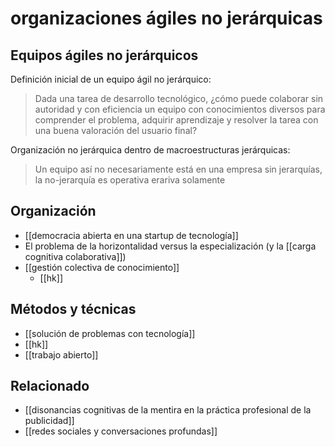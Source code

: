 # organizaciones ágiles no jerárquicas


## Equipos ágiles no jerárquicos

Definición inicial de un equipo ágil no jerárquico:
 
> Dada una tarea de desarrollo tecnológico, ¿cómo puede colaborar sin autoridad y con eficiencia un equipo con conocimientos diversos para comprender el problema, adquirir aprendizaje y resolver la tarea con una buena valoración del usuario final?

Organización no jerárquica dentro de macroestructuras jerárquicas:

> Un equipo así no necesariamente está en una empresa sin jerarquías, la no-jerarquía es operativa erariva solamente

## Organización

- [[democracia abierta en una startup de tecnología]]
- El problema de la horizontalidad versus la especialización (y la [[carga cognitiva colaborativa]])
- [[gestión colectiva de conocimiento]]
    - [[hk]]

## Métodos y técnicas

- [[solución de problemas con tecnología]]
- [[hk]]
- [[trabajo abierto]]

## Relacionado

- [[disonancias cognitivas de la mentira en la práctica profesional de la publicidad]]
- [[redes sociales y conversaciones profundas]]